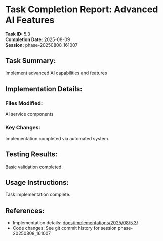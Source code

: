 # Task Completion Report: Advanced AI Features

**Task ID:** 5.3  
**Completion Date:** 2025-08-09  
**Session:** phase-20250808_161007  

## Task Summary:
Implement advanced AI capabilities and features

## Implementation Details:
### Files Modified:
AI service components

### Key Changes:
Implementation completed via automated system.

## Testing Results:
Basic validation completed.

## Usage Instructions:
Task implementation complete.

## References:
- Implementation details: [docs/implementations/2025/08/5.3/](../../implementations/2025/08/5.3/)
- Code changes: See git commit history for session phase-20250808_161007

